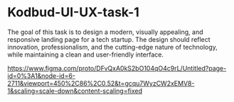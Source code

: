 # Kodbud-UI-UX-task-1
The goal of this task is to design a modern, visually appealing, and responsive landing page for a tech startup. The design should reflect innovation, professionalism, and the cutting-edge nature of technology, while maintaining a clean and user-friendly interface.

https://www.figma.com/proto/DFvQxA0kS2bO104qO4c9rL/Untitled?page-id=0%3A1&node-id=6-2711&viewport=450%2C86%2C0.52&t=gcqu7WyzCW2xEMV8-1&scaling=scale-down&content-scaling=fixed
